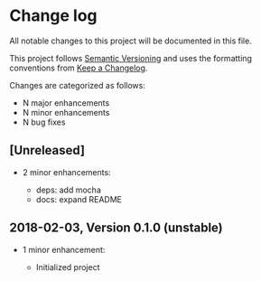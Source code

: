 # Change log

All notable changes to this project will be documented in this file.

This project follows [Semantic Versioning](http://semver.org/) and uses the formatting conventions from [Keep a Changelog](http://keepachangelog.com).

Changes are categorized as follows:

* N major enhancements
* N minor enhancements
* N bug fixes

## [Unreleased]

* 2 minor enhancements:

  * deps: add mocha
  * docs: expand README

## 2018-02-03, Version 0.1.0 (unstable)

* 1 minor enhancement:

  * Initialized project
